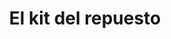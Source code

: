 ---
title: "El kit del repuesto"
url: /barcelona/el-kit-del-repuesto/
shop: piezas de automóviles
---